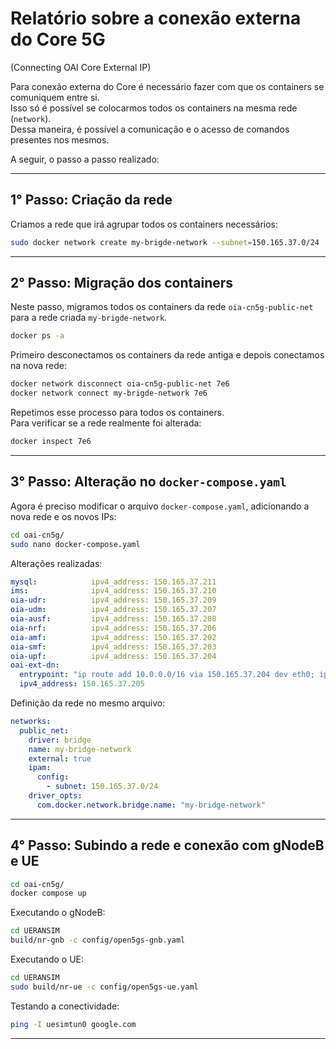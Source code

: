 
# Relatório sobre a conexão externa do Core 5G

(Connecting OAI Core External IP)

Para conexão externa do Core é necessário fazer com que os containers se comuniquem entre si.  
Isso só é possível se colocarmos todos os containers na mesma rede (`network`).  
Dessa maneira, é possível a comunicação e o acesso de comandos presentes nos mesmos.

A seguir, o passo a passo realizado:

---

## 1° Passo: Criação da rede

Criamos a rede que irá agrupar todos os containers necessários:

```bash
sudo docker network create my-brigde-network --subnet=150.165.37.0/24
```

---

## 2° Passo: Migração dos containers

Neste passo, migramos todos os containers da rede `oia-cn5g-public-net` para a rede criada `my-brigde-network`.

```bash
docker ps -a
```

Primeiro desconectamos os containers da rede antiga e depois conectamos na nova rede:

```bash
docker network disconnect oia-cn5g-public-net 7e6
docker network connect my-brigde-network 7e6
```

Repetimos esse processo para todos os containers.  
Para verificar se a rede realmente foi alterada:

```bash
docker inspect 7e6
```

---

## 3° Passo: Alteração no `docker-compose.yaml`

Agora é preciso modificar o arquivo `docker-compose.yaml`, adicionando a nova rede e os novos IPs:

```bash
cd oai-cn5g/
sudo nano docker-compose.yaml
```

Alterações realizadas:

```yaml
mysql:            ipv4_address: 150.165.37.211
ims:              ipv4_address: 150.165.37.210
oia-udr:          ipv4_address: 150.165.37.209
oia-udm:          ipv4_address: 150.165.37.207
oia-ausf:         ipv4_address: 150.165.37.208
oia-nrf:          ipv4_address: 150.165.37.206
oia-amf:          ipv4_address: 150.165.37.202
oia-smf:          ipv4_address: 150.165.37.203
oia-upf:          ipv4_address: 150.165.37.204
oai-ext-dn: 
  entrypoint: "ip route add 10.0.0.0/16 via 150.165.37.204 dev eth0; ip route; sleep infinity"
  ipv4_address: 150.165.37.205
```

Definição da rede no mesmo arquivo:

```yaml
networks: 
  public_net:
    driver: bridge
    name: my-bridge-network
    external: true
    ipam:
      config:
        - subnet: 150.165.37.0/24
    driver_opts:
      com.docker.network.bridge.name: "my-bridge-network"
```

---

## 4° Passo: Subindo a rede e conexão com gNodeB e UE

```bash
cd oai-cn5g/
docker compose up
```

Executando o gNodeB:

```bash
cd UERANSIM
build/nr-gnb -c config/open5gs-gnb.yaml
```

Executando o UE:

```bash
cd UERANSIM
sudo build/nr-ue -c config/open5gs-ue.yaml
```

Testando a conectividade:

```bash
ping -I uesimtun0 google.com
```

---
